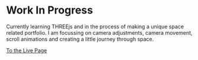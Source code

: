 # Work In Progress

Currently learning THREEjs and in the process of making a unique space related portfolio. I am focussing on camera adjustments, camera movement, scroll animations and creating a little journey through space. 

[To the Live Page](wwww.space-model.vercel.app)
